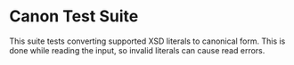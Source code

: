 Canon Test Suite
================

This suite tests converting supported XSD literals to canonical form.  This is
done while reading the input, so invalid literals can cause read errors.

